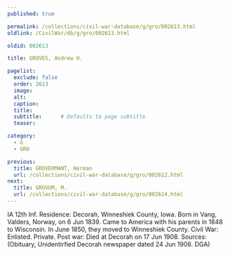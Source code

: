 ```yaml
---
published: true

permalink: /collections/civil-war-database/g/gro/002613.html
oldlink: /CivilWar/db/g/gro/002613.html

oldid: 002613

title: GROVES, Andrew H.

pagelist:
  exclude: false
  order: 2613
  image: 
  alt:
  caption:
  title:
  subtitle:      # Defaults to page subtitle
  teaser:

category: 
  - G 
  - GRO

previous:
  title: GROVERMANT, Herman
  url: /collections/civil-war-database/g/gro/002612.html  
next:
  title: GROVUM, M.
  url: /collections/civil-war-database/g/gro/002614.html   
---
```

IA 12th Inf. Residence: Decorah, Winneshiek County, Iowa. Born in Vang, Valders, Norway, on 6 Jun 1839. Came to America with his parents in 1848 to Wisconsin. In June 1850, they moved to Winneshiek County. Civil War: Enlisted. Private. Post war: Died at Decorah on 17 Jun 1908. Sources: (Obituary, Unidentirfied Decorah newspaper dated 24 Jun 1908. DGA)